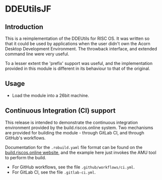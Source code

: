 # DDEUtilsJF

## Introduction

This is a reimplementation of the DDEUtils for RISC OS. It was written so that
it could be used by applications when the user didn't own the Acorn Desktop
Development Environment. The throwback interface, and extended command line
were very useful.

To a lesser extent the 'prefix' support was useful, and the implementation
provided in this module is different in its behaviour to that of the original.

## Usage

* Load the module into a 26bit machine.

## Continuous Integration (CI) support

This release is intended to demonstrate the continuous integration environment
provided by the build.riscos.online system. Two mechanisms are provided for
building the module - through GitLab CI, and through GitHub's workflows.

Documentation for the `.robuild.yaml` file format can be found on the
[build.riscos.online website](https://build.riscos.online/robuildyaml.html),
and the example here just invokes the AMU tool to perform the build.

* For GitHub workflows, see the file `.github/workflows/ci.yml`.
* For GitLab CI, see the file `.gitlab-ci.yml`.
